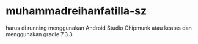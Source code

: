# muhammadreihanfatilla-sz

harus di running menggunakan Android Studio Chipmunk atau keatas dan menggunakan gradle 7.3.3
